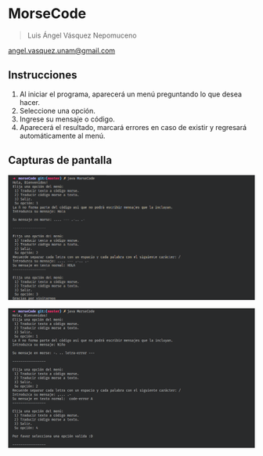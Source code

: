 # MorseCode

> Luis Ángel Vásquez Nepomuceno

angel.vasquez.unam@gmail.com

## Instrucciones

1. Al iniciar el programa, aparecerá un menú preguntando lo que desea hacer.
2. Seleccione una opción.
3. Ingrese su mensaje o código.
4. Aparecerá el resultado, marcará errores en caso de existir y regresará automáticamente al menú.

## Capturas de pantalla

![General](https://raw.githubusercontent.com/AngelVasquezNep/MorseCode/master/capturas/morseCode-1.png)

![General](https://raw.githubusercontent.com/AngelVasquezNep/MorseCode/master/capturas/morseCode-manejo-errores.png)